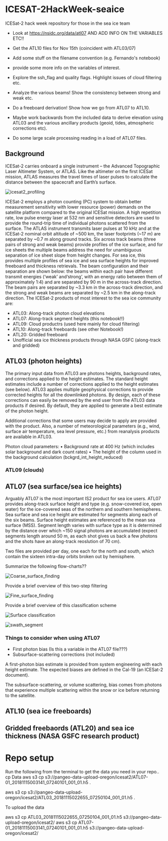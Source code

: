 # ICESAT-2HackWeek-seaice
ICESat-2 hack week repository for those in the sea ice team


* Look at https://nsidc.org/data/atl07 AND ADD INFO ON THE VARIABLES ETC!!
* Get the ATL10 files for Nov 15th (coincident with ATL03/07)

* Add some stuff on the filename convention (e.g. Fernando's notebook)
* provide some more info on the variables of interest.
* Explore the ssh_flag and quality flags. Highlight issues of cloud filtering etc. 
* Analyze the various beams! Show the consistency between strong and weak etc.
* Do a freeboard derivation! Show how we go from ATL07 to ATL10. 
* Maybe work backwards from the included data to derive elevation using ATL03 and the various ancillary products (geoid, tides, atmospheric corrections etc).
* Do some large scale processing reading in a load of ATL07 files.


## Background

ICESat-2 carries onboard a single instrument – the Advanced Topographic Laser Altimeter System, or ATLAS. Like the altimeter on the first ICESat mission, ATLAS measures the travel times of laser pulses to calculate the distance between the spacecraft and Earth’s surface. 

![icesat2_profiling](icesat2_profiling.png?raw=true "ICESat-2 profiling the sea ice surface, figure taken from the ATL07/10 ATBD document")

ICESat-2 employs a photon counting (PC) system to obtain better measurement sensitivity with lower resource (power) demands on the satellite platform compared to the original ICESat mission. A high repetition rate, low pulse energy laser at 532 nm and sensitive detectors are used to provide the round-trip time of individual photons scattered from the surface. The ATLAS instrument transmits laser pulses at 10 kHz and at the ICESat-2 nominal orbit altitude of ~500 km, the laser footprints (~17 m) are separated by ~0.7 m along ground tracks. Six across track beams (three pairs of strong and weak beams) provide profiles of the ice surface, and for ice sheets the multiple beams address the need for unambiguous separation of ice sheet slope from height changes. For sea ice, this provides multiple profiles of sea ice and sea surface heights for improved freeboard and thickness retrievals. The beam configuration and their separation are shown below: the beams within each pair have different transmit energies (‘weak’ and‘strong’, with an energy ratio between them of approximately 1:4) and are separated by 90 m in the across-track direction. The beam pairs are separated by ~3.3 km in the across-track direction, and the strong and weak beams are separated by ~2.5 km in the along-track direction. The ICESat-2 products of most interest to the sea ice community are:

* ATL03: Along-track photon cloud elevations  
* ATL07: Along-track segment heights (this notebook!!)   
* ATL09: Cloud productrs (used here mainly for cloud filtering)
* ATL10: Along-track freeboards (see other Notebook!)
* ATL20: Gridded freeboard
* Unofficial sea ice thickness products through NASA GSFC (along-track and gridded)

  

## ATL03 (photon heights)


The primary input data from ATL03 are photons heights, background rates, and corrections applied to the height estimates. The standard height estimates include a number of corrections applied to the height estimates (see below). ATL03 applies multiple geophysical corrections to provide corrected heights for all the downlinked photons. By design, each of these corrections can easily be removed by the end user from the ATL03 data products if desired. By default, they are applied to generate a best estimate of the photon height. 

Additional corrections that some users may decide to apply are provided with the product. Also, a number of meteorological parameters (e.g., wind, surface air temperature, sea level pressure, etc.) from reanalysis products are available in ATL03.

Photon cloud parameters:
• Background rate at 400 Hz (which includes solar background and dark count rates)
• The height of the column used in the background calculation
(bckgrd_int_height_reduced)

### ATL09 (clouds)



## ATL07 (sea surface/sea ice heights)

Arguably ATL07 is the most important IS2 product for sea ice users. ATL07 provides along-track surface height and type (e.g. snow-covered ice, open water) for the ice-covered seas of the northern and southern hemispheres. Sea surface and sea ice height are estimated for segments along each of the six beams. Surface height estimates are referenced to the mean sea surface (MSS). Segment length varies with surface type as it is determined by the distance over which ~150 signal photons are accumulated (expect segments length around 50 m, as each shot gives us back a few photons and the shots have an along-track reoslution of 70 cm). 

Two files are provided per day, one each for the north and south, which contain the sixteen intra-day orbits broken out by hemisphere. 


Summarize the following flow-charts??


![Coarse_surface_finding](Coarse_surface_finding.png?raw=true "Coarse_surface_finding, figure taken from the ATL07/10 ATBD document")

Provide a brief overview of this two-step filtering

![Fine_surface_finding](Fine_surface_finding.png?raw=true "Fine_surface_finding, figure taken from the ATL07/10 ATBD document")

Provide a brief overview of this classification scheme

![Surface classification](Surface_classification.png?raw=true "Surface classification, figure taken from the ATL07/10 ATBD document")


![swath_segment](swath_segment.png?raw=true "ICESat-2 swath_segment, figure taken from the ATL07/10 ATBD document")


### Things to consider when using ATL07
* First photon bias (Is this a variable in the ATL07 file???)
* Subsurface-scattering corrections (not included)


A first-photon bias estimate is provided from system engineering with each height estimate. The expected biases are defined in the Cal-19 (an ICESat-2 document). 

The subsurface-scattering, or volume scattering, bias comes from photons that experience multiple scattering within the snow or ice before returning to the satellite. 



<!-- As mentioned earlier, at low photon rates an insignificant fraction of input events occur
during the dead time from a previous event, so the output event rate from the receiver is
linear with the input photon rate (the counting efficiency). As the input rate increases, a
larger fraction occurs during the dead time, and the behavior becomes less linear. There
are 16/4 detectors for the returns from the strong/weak beams to reduce the dead time
effect on the observed photon distribution. Figure 9 illustrates the FPB for different
return pulse width and events/shot. It can be seen that at the nominal return rates of 6/1.5 
photon/pulse (strong/weak beams) for snow covered sea ice, the corrections are ~1-3 cm.
It should also be noted that these corrections will use the average dead time for the active
channels for each ground track. -->



<!-- Ice absorbs
green light only weakly, with attenuation lengths of tens of meters or more, but ice grains
in snow and bubbles in ice both scatter green light strongly [Warren et al., 2006]. While
most photons exit the surface of a snow pack within a fraction of a nanosecond, some are
delayed significantly, potentially producing a long tail on the histogram of return times.
Averaging returns times of photons from this tail with photons from the surface return
leads to a mean delay in the photon return time, and a downward bias in the apparent
surface height. This error and its temporal variability is expected to be small for finegrained snow surfaces, but it may be more significant in coastal areas where there are
large seasonal variations in the surface grain size.
The magnitude of the subsurface-scattering bias delay depends in part on the scattering
density of the snow and its bulk absorbance, both of which are determined by the density
and grain and/or bubble size close to the surface. Since neither of these properties are
known at the time of ATLAS processing, each must be determined independently using
external information about the snow, such as meteorological model output or infrared
reflectance data. -->


## ATL10 (sea ice freeboards)

## Gridded freebaords (ATL20) and sea ice thickness (NASA GSFC research product)



# Repo setup


Run the following from the terminal to get the data you need in your repo..
cp Data
aws s3 cp s3://pangeo-data-upload-oregon/icesat2/ATL07-01_20181115003141_07240101_001_01.h5 .

aws s3 cp s3://pangeo-data-upload-oregon/icesat2/ATL03_20181115022655_07250104_001_01.h5 .

To upload the data 

aws s3 cp ATL03_20181115022655_07250104_001_01.h5 s3://pangeo-data-upload-oregon/icesat2/
aws s3 cp ATL07-01_20181115003141_07240101_001_01.h5 s3://pangeo-data-upload-oregon/icesat2/